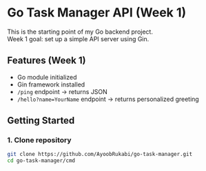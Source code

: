 
# Go Task Manager API (Week 1)

This is the starting point of my Go backend project.  
Week 1 goal: set up a simple API server using Gin.

## Features (Week 1)
- Go module initialized
- Gin framework installed
- `/ping` endpoint → returns JSON
- `/hello?name=YourName` endpoint → returns personalized greeting

## Getting Started

### 1. Clone repository
```bash
git clone https://github.com/AyoobRukabi/go-task-manager.git
cd go-task-manager/cmd

